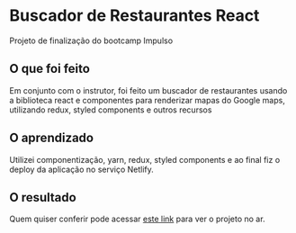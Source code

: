 # Buscador de Restaurantes React
Projeto de finalização do bootcamp Impulso

## O que foi feito

Em conjunto com o instrutor, foi feito um buscador de restaurantes usando a biblioteca react e componentes para renderizar mapas do Google maps, utilizando redux, styled components e outros recursos

## O aprendizado

Utilizei componentização, yarn, redux, styled components e ao final fiz o deploy da aplicação no serviço Netlify.

## O resultado

Quem quiser conferir pode acessar [este link](https://stsmuniz-dio-impulso-final.netlify.app/) para ver o projeto no ar.


